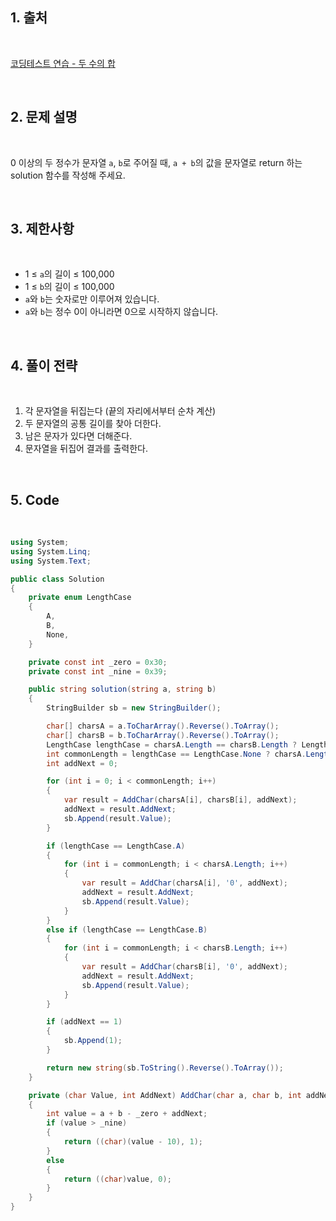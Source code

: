 ## 1. 출처

<br>

[코딩테스트 연습 - 두 수의 합](https://school.programmers.co.kr/learn/courses/30/lessons/181846)

<br>

## 2. 문제 설명

<br>

0 이상의 두 정수가 문자열 `a`, `b`로 주어질 때, `a + b`의 값을 문자열로 return 하는 solution 함수를 작성해 주세요.

<br>

## 3. 제한사항

<br>

- 1 ≤ `a`의 길이 ≤ 100,000
- 1 ≤ `b`의 길이 ≤ 100,000
- `a`와 `b`는 숫자로만 이루어져 있습니다.
- `a`와 `b`는 정수 0이 아니라면 0으로 시작하지 않습니다.

<br>

## 4. 풀이 전략

<br>

1. 각 문자열을 뒤집는다 (끝의 자리에서부터 순차 계산)
2. 두 문자열의 공통 길이를 찾아 더한다.
3. 남은 문자가 있다면 더해준다.
4. 문자열을 뒤집어 결과를 출력한다.

<br>

## 5. Code

<br>

```cs
using System;
using System.Linq;
using System.Text;

public class Solution
{
    private enum LengthCase
    {
        A,
        B,
        None,
    }

    private const int _zero = 0x30;
    private const int _nine = 0x39;

    public string solution(string a, string b)
    {
        StringBuilder sb = new StringBuilder();

        char[] charsA = a.ToCharArray().Reverse().ToArray();
        char[] charsB = b.ToCharArray().Reverse().ToArray();
        LengthCase lengthCase = charsA.Length == charsB.Length ? LengthCase.None : charsA.Length > charsB.Length ? LengthCase.A : LengthCase.B;
        int commonLength = lengthCase == LengthCase.None ? charsA.Length : lengthCase == LengthCase.A ? charsB.Length : charsA.Length;
        int addNext = 0;

        for (int i = 0; i < commonLength; i++)
        {
            var result = AddChar(charsA[i], charsB[i], addNext);
            addNext = result.AddNext;
            sb.Append(result.Value);
        }

        if (lengthCase == LengthCase.A)
        {
            for (int i = commonLength; i < charsA.Length; i++)
            {
                var result = AddChar(charsA[i], '0', addNext);
                addNext = result.AddNext;
                sb.Append(result.Value);
            }
        }
        else if (lengthCase == LengthCase.B)
        {
            for (int i = commonLength; i < charsB.Length; i++)
            {
                var result = AddChar(charsB[i], '0', addNext);
                addNext = result.AddNext;
                sb.Append(result.Value);
            }
        }

        if (addNext == 1)
        {
            sb.Append(1);
        }

        return new string(sb.ToString().Reverse().ToArray());
    }

    private (char Value, int AddNext) AddChar(char a, char b, int addNext)
    {
        int value = a + b - _zero + addNext;
        if (value > _nine)
        {
            return ((char)(value - 10), 1);
        }
        else
        {
            return ((char)value, 0);
        }
    }
}
```